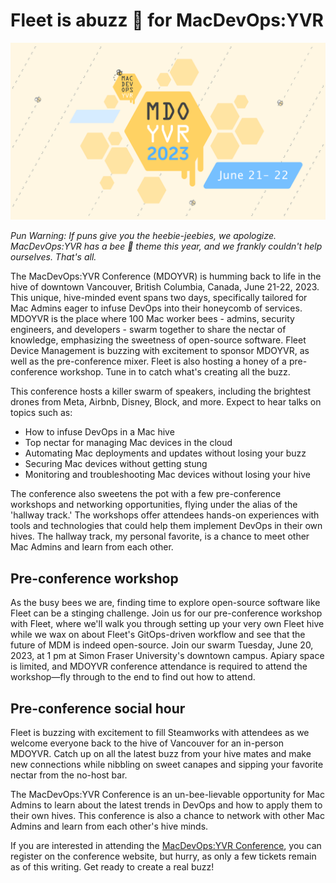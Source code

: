 # Fleet is abuzz 🐝 for MacDevOps:YVR 

[![MacDevOps:YVR June 21-22, 2023](../website/assets/images/articles/fleet-is-abuzz-for-macdevops-yvr-2023@2x.png)](https://mdoyvr.com/)

_Pun Warning: If puns give you the heebie-jeebies, we apologize. MacDevOps:YVR has a bee 🐝 theme this year, and we frankly couldn't help ourselves. That's all._

The MacDevOps:YVR Conference (MDOYVR) is humming back to life in the hive of downtown Vancouver, British Columbia, Canada, June 21-22, 2023. This unique, hive-minded event spans two days, specifically tailored for Mac Admins eager to infuse DevOps into their honeycomb of services. MDOYVR is the place where 100 Mac worker bees - admins, security engineers, and developers - swarm together to share the nectar of knowledge, emphasizing the sweetness of open-source software. Fleet Device Management is buzzing with excitement to sponsor MDOYVR, as well as the pre-conference mixer. Fleet is also hosting a honey of a pre-conference workshop. Tune in to catch what's creating all the buzz.

This conference hosts a killer swarm of speakers, including the brightest drones from Meta, Airbnb, Disney, Block, and more. Expect to hear talks on topics such as:

* How to infuse DevOps in a Mac hive
* Top nectar for managing Mac devices in the cloud
* Automating Mac deployments and updates without losing your buzz
* Securing Mac devices without getting stung
* Monitoring and troubleshooting Mac devices without losing your hive

The conference also sweetens the pot with a few pre-conference workshops and networking opportunities, flying under the alias of the 'hallway track.' The workshops offer attendees hands-on experiences with tools and technologies that could help them implement DevOps in their own hives. The hallway track, my personal favorite, is a chance to meet other Mac Admins and learn from each other.


## Pre-conference workshop

As the busy bees we are, finding time to explore open-source software like Fleet can be a stinging challenge. Join us for our pre-conference workshop with Fleet, where we'll walk you through setting up your very own Fleet hive while we wax on about Fleet's GitOps-driven workflow and see that the future of MDM is indeed open-source. Join our swarm Tuesday, June 20, 2023, at 1 pm at Simon Fraser University's downtown campus. Apiary space is limited, and MDOYVR conference attendance is required to attend the workshop—fly through to the end to find out how to attend.


## Pre-conference social hour

Fleet is buzzing with excitement to fill Steamworks with attendees as we welcome everyone back to the hive of Vancouver for an in-person MDOYVR. Catch up on all the latest buzz from your hive mates and make new connections while nibbling on sweet canapes and sipping your favorite nectar from the no-host bar.

The MacDevOps:YVR Conference is an un-bee-lievable opportunity for Mac Admins to learn about the latest trends in DevOps and how to apply them to their own hives. This conference is also a chance to network with other Mac Admins and learn from each other's hive minds.

If you are interested in attending the [MacDevOps:YVR Conference](https://mdoyvr.com), you can register on the conference website, but hurry, as only a few tickets remain as of this writing. Get ready to create a real buzz!


<meta name="category" value="announcements">
<meta name="authorGitHubUsername" value="spokanemac">
<meta name="authorFullName" value="JD Strong">
<meta name="publishedOn" value="2023-06-07">
<meta name="articleTitle" value="Fleet is abuzz 🐝 for MacDevOps:YVR">
<meta name="articleImageUrl" value="../website/assets/images/articles/fleet-is-abuzz-for-macdevops-yvr-2023-960x540@2x.png">
<meta name="description" value="Fleet is a proud sponsor of MacDevOps:YVR which is back in person in Vancouver, B.C. June 21-22, 2023">